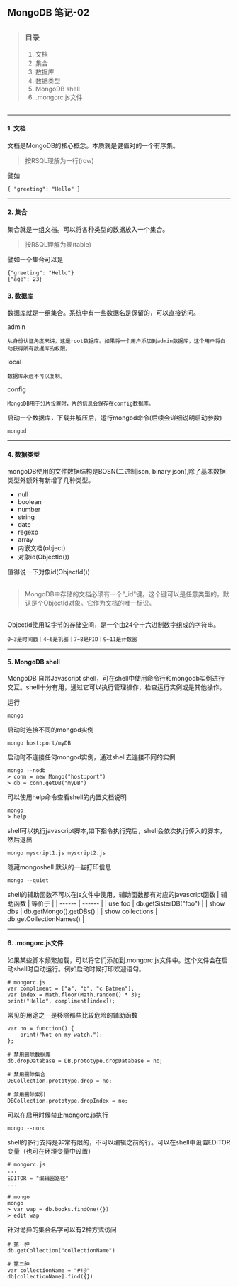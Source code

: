 ## MongoDB 笔记-02

> ##
> ### 目录
> 1. 文档
> 2. 集合
> 3. 数据库
> 4. 数据类型
> 5. MongoDB shell
> 6. .mongorc.js文件
> ##

---

#### 1. 文档

文档是MongoDB的核心概念。本质就是健值对的一个有序集。

> 按RSQL理解为一行(row)

譬如
```
{ "greeting": "Hello" }
```
---

#### 2. 集合

集合就是一组文档。可以将各种类型的数据放入一个集合。

> 按RSQL理解为表(table)

譬如一个集合可以是
```
{"greeting": "Hello"}
{"age": 23}
```

#### 3. 数据库
数据库就是一组集合。系统中有一些数据名是保留的，可以直接访问。

admin
    
    从身份认证角度来讲，这是root数据库。如果将一个用户添加到admin数据库，这个用户将自动获得所有数据库的权限。

local

    数据库永远不可以复制。

config

    MongoDB用于分片设置时，片的信息会保存在config数据库。
    
启动一个数据库，下载并解压后，运行mongod命令(后续会详细说明启动参数)
```
mongod
```
---

#### 4. 数据类型
mongoDB使用的文件数据结构是BOSN(二进制json, binary json),除了基本数据类型外额外有新增了几种类型。

+ null
+ boolean
+ number
+ string
+ date
+ regexp
+ array
+ 内嵌文档(object)
+ 对象id(ObjectId())

值得说一下对象id(ObjectId())

> ##
> MongoDB中存储的文档必须有一个"_id"键。这个键可以是任意类型的，默认是个ObjectId对象。它作为文档的唯一标识。
> ##

ObjectId使用12字节的存储空间，是一个由24个十六进制数字组成的字符串。

    0~3是时间戳｜4~6是机器｜7~8是PID｜9~11是计数器
    
---

#### 5. MongoDB shell
MongoDB 自带Javascript shell，可在shell中使用命令行和mongodb实例进行交互。shell十分有用，通过它可以执行管理操作，检查运行实例或是其他操作。

运行
```
mongo
```

启动时连接不同的mongod实例
```
mongo host:port/myDB
```

启动时不连接任何mongod实例，通过shell去连接不同的实例
```
mongo --nodb
> conn = new Mongo("host:port")
> db = conn.getDB("myDB")
```

可以使用help命令查看shell的内置文档说明
```
mongo
> help
```

shell可以执行javascript脚本,如下指令执行完后，shell会依次执行传入的脚本，然后退出
```
mongo myscript1.js myscript2.js
```

隐藏mongoshell 默认的一些打印信息
```
mongo --quiet
```

shell的辅助函数不可以在js文件中使用，辅助函数都有对应的javascript函数
| 辅助函数 | 等价于 |
| ------ | ------ |
| use foo | db.getSisterDB("foo") |
| show dbs | db.getMongo().getDBs() |
| show collections | db.getCollectionNames() |

---

#### 6. .mongorc.js文件
如果某些脚本频繁加载，可以将它们添加到.mongorc.js文件中。这个文件会在启动shell时自动运行。例如启动时候打印欢迎语句。
```
# mongorc.js
var compliment = ["a", "b", "c Batmen"];
var index = Math.floor(Math.random() * 3);
print("Hello", compliment[index]);
```

常见的用途之一是移除那些比较危险的辅助函数
```
var no = function() {
    print("Not on my watch.");
};

# 禁用删除数据库
db.dropDatabase = DB.prototype.dropDatabase = no;

# 禁用删除集合
DBCollection.prototype.drop = no;

# 禁用删除索引
DBCollection.prototype.dropIndex = no;
```

可以在启用时候禁止mongorc.js执行
```
mongo --norc
```

shell的多行支持是非常有限的，不可以编辑之前的行。可以在shell中设置EDITOR变量（也可在环境变量中设置）
```
# mongorc.js
...
EDITOR = "编辑器路径"
...

# mongo
mongo
> var wap = db.books.findOne({})
> edit wap
```

针对诡异的集合名字可以有2种方式访问
```
# 第一种
db.getCollection("collectionName")

# 第二种
var collectionName = "#!@"
db[collectionName].find({})
```